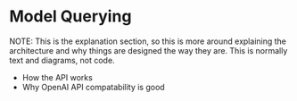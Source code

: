 # Model Querying

NOTE: This is the explanation section, so this is more around explaining the architecture and 
why things are designed the way they are. This is normally text and diagrams, not code.

* How the API works
* Why OpenAI API compatability is good